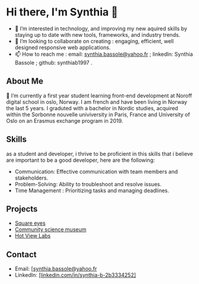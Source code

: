 # Hi there, I'm Synthia 👋

- 👀 I’m interested in technology, and improving my new aquired skills by staying up to date with new tools, frameworks, and industry trends.
- 💞️ I’m looking to collaborate on creating : engaging, efficient, well designed responsive web applications.
- 📫 How to reach me : email: synthia.bassole@yahoo.fr ; linkedIn: Synthia Bassole ; github: synthiab1997 .

## About Me
🌱 I’m currently a first year student learning front-end development at Noroff digital school in oslo, Norway. I am french and have been living in Norway the last 5 years. I graduted with a bachelor in Nordic studies, acquired within the Sorbonne nouvelle univiversity in Paris, France and University of Oslo on an Erasmus exchange program in 2019. 


## Skills
as a student  and developer, i thrive to be proficient in this skills that i believe are important to be a good developer, here are the following:
- Communication: Effective communication with team members and stakeholders.
- Problem-Solving: Ability to troubleshoot and resolve issues.
- Time Management : Prioritizing tasks and managing deadlines.

## Projects
- [Square eyes]([link_to_project](https://github.com/synthiab1997/html-css-square-eyes-project.git))
- [Community science museum](https://github.com/synthiab1997/Community-Science-Museum-1.git)
- [Hot View Labs](https://github.com/NoroffFEU/FED1-PE1-synthiab1997.git)

## Contact
- Email: [synthia.bassole@yahoo.fr
- LinkedIn: [[linkedin.com/in/synthia-b-2b3334252]](https://www.linkedin.com/in/synthia-b-2b3334252?lipi=urn%3Ali%3Apage%3Ad_flagship3_profile_view_base_contact_details%3BBdv19R8xSpKyGg1JyXFyJA%3D%3D)



